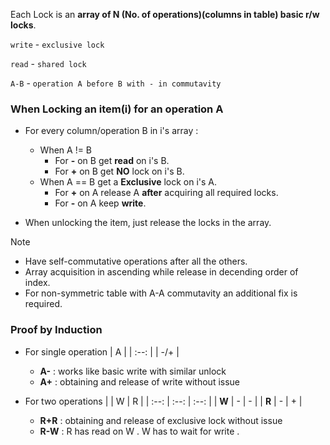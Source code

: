 Each Lock is an **array of N (No. of operations)(columns in table) basic r/w locks**.

`write` - `exclusive lock`

`read`  - `shared lock`

`A-B`   - `operation A before B with - in commutavity`

### When Locking an item(i) for an operation A

   - For every column/operation B in i's array :
     - When A != B
       - For **-** on B get **read** on i's B.
       - For **+** on B get **NO** lock on i's B.
     - When A == B get a **Exclusive** lock on i's A.
       - For **+** on A release A **after** acquiring all required locks.
       - For **-** on A keep **write**.
         
   - When unlocking the item, just release the locks in the array.

> [!NOTE]
> - Have self-commutative operations after all the others.
> - Array acquisition in ascending while release in decending order of index. 
> - For non-symmetric table with A-A commutavity an additional fix is required.

### Proof by Induction
- For single operation
  | A | 
  | :--: |
  | -/+ |
  + **A-** : works like basic write with similar unlock
  + **A+** : obtaining and release of write without issue
  
- For two operations
  | | W | R |
  | :--: | :--: | :--: |
  | **W** | - | - | 
  | **R** | - | + |
  + **R+R** : obtaining and release of exclusive lock without issue
  + **R-W** : R has read on W . W has to wait for write .
